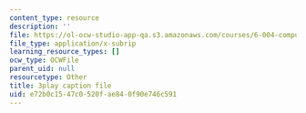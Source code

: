 ```yaml
---
content_type: resource
description: ''
file: https://ol-ocw-studio-app-qa.s3.amazonaws.com/courses/6-004-computation-structures-spring-2017/e72b0c1547c0520fae840f90e746c591_IbKCGrVGpco.vtt
file_type: application/x-subrip
learning_resource_types: []
ocw_type: OCWFile
parent_uid: null
resourcetype: Other
title: 3play caption file
uid: e72b0c15-47c0-520f-ae84-0f90e746c591
---
```

